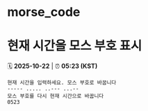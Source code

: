 # morse_code
# 현재 시간을 모스 부호 표시
<!-- MORSE_TIME_START -->
🗓️ **2025-10-22** | ⏰ **05:23 (KST)**

```
현재 시간을 입력하세요. 모스 부호로 바꿉니다
----- ..... ..--- ...--
모스 부호를 다시 현재 시간으로 바꿉니다
0523
```
<!-- MORSE_TIME_END -->
